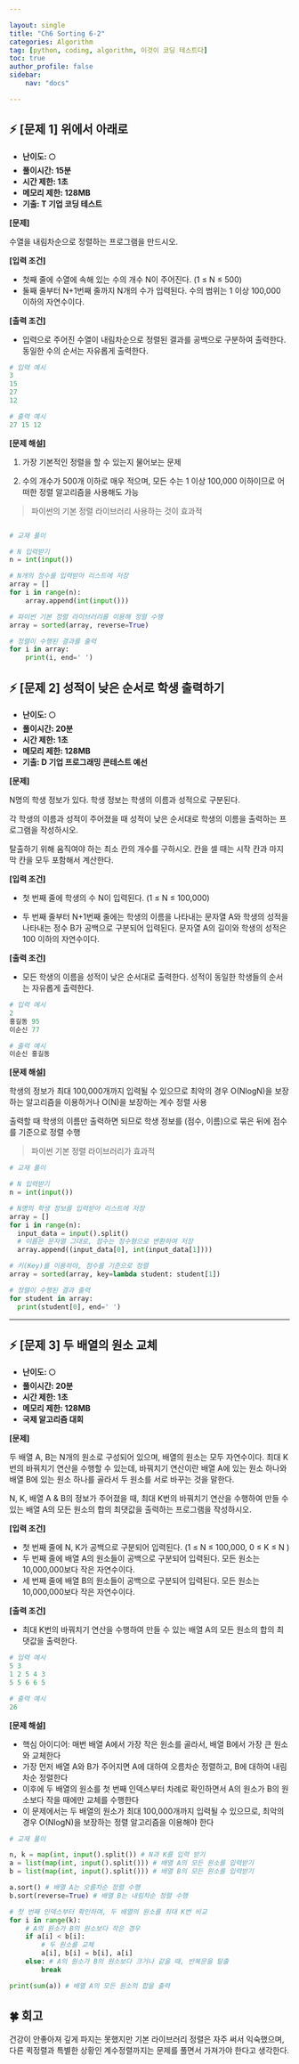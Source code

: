 ```yaml
---

layout: single
title: "Ch6 Sorting 6-2"
categories: Algorithm
tag: [python, coding, algorithm, 이것이 코딩 테스트다]
toc: true
author_profile: false
sidebar:
    nav: "docs"

---
```


## ⚡ [문제 1] 위에서 아래로

* **난이도: 🌕**
* **풀이시간: 15분**
* **시간 제한: 1초**
* **메모리 제한: 128MB**
* **기출: T 기업 코딩 테스트**


**[문제]**

수열을 내림차순으로 정렬하는 프로그램을 만드시오.

**[입력 조건]**

* 첫째 줄에 수열에 속해 있는 수의 개수 N이 주어진다. (1 ≤ N ≤ 500)
* 둘째 줄부터 N+1번째 줄까지 N개의 수가 입력된다. 수의 범위는 1 이상 100,000 이하의 자연수이다.

**[출력 조건]**

* 입력으로 주어진 수열이 내림차순으로 정렬된 결과를 공백으로 구분하여 출력한다. 동일한 수의 순서는 자유롭게 출력한다.

```python  
# 입력 예시
3
15
27
12

# 출력 예시
27 15 12

```

**[문제 해설]**

1. 가장 기본적인 정렬을 할 수 있는지 물어보는 문제

2. 수의 개수가 500개 이하로 매우 적으며, 모든 수는 1 이상 100,000 이하이므로 어떠한 정렬 알고리즘을 사용해도 가능

> 파이썬의 기본 정렬 라이브러리 사용하는 것이 효과적


```python

# 교재 풀이

# N 입력받기
n = int(input())

# N개의 정수를 입력받아 리스트에 저장
array = []
for i in range(n):
	array.append(int(input()))

# 파이썬 기본 정렬 라이브러리를 이용해 정렬 수행
array = sorted(array, reverse=True)

# 정렬이 수행된 결과를 출력
for i in array:
	print(i, end=' ')

```

## ⚡ [문제 2] 성적이 낮은 순서로 학생 출력하기

* **난이도: 🌕**
* **풀이시간: 20분**
* **시간 제한: 1초**
* **메모리 제한: 128MB**
* **기출: D 기업 프로그래밍 콘테스트 예선**


**[문제]**

N명의 학생 정보가 있다. 학생 정보는 학생의 이름과 성적으로 구분된다.

각 학생의 이름과 성적이 주어졌을 때 성적이 낮은 순서대로 학생의 이름을 출력하는 프로그램을 작성하시오.

탈출하기 위해 움직여야 하는 최소 칸의 개수를 구하시오. 칸을 셀 때는 시작 칸과 마지막 칸을 모두 포함해서 계산한다.

**[입력 조건]**

* 첫 번째 줄에 학생의 수 N이 입력된다. (1 ≤ N ≤ 100,000)

* 두 번째 줄부터 N+1번째 줄에는 학생의 이름을 나타내는 문자열 A와 학생의 성적을 나타내는 정수 B가 공백으로 구분되어 입력된다. 문자열 A의 길이와 학생의 성적은 100 이하의 자연수이다.

**[출력 조건]**

* 모든 학생의 이름을 성적이 낮은 순서대로 출력한다. 성적이 동일한 학생들의 순서는 자유롭게 출력한다.

```python  
# 입력 예시
2
홍길동 95
이순신 77

# 출력 예시
이순신 홍길동

```

**[문제 해설]**

학생의 정보가 최대 100,000개까지 입력될 수 있으므로 최악의 경우 O(NlogN)을 보장하는 알고리즘을 이용하거나 O(N)을 보장하는 계수 정렬 사용

출력할 때 학생의 이름만 출력하면 되므로 학생 정보를 (점수, 이름)으로 묶은 뒤에 점수를 기준으로 정렬 수행
> 파이썬 기본 정렬 라이브러리가 효과적

```python
# 교재 풀이

# N 입력받기
n = int(input())

# N명의 학생 정보를 입력받아 리스트에 저장
array = []
for i in range(n):
  input_data = input().split()
  # 이름은 문자열 그대로, 점수는 정수형으로 변환하여 저장
  array.append((input_data[0], int(input_data[1])))

# 키(Key)를 이용하야, 점수를 기준으로 정렬
array = sorted(array, key=lambda student: student[1])

# 정렬이 수행된 결과 출력
for student in array:
  print(student[0], end=' ')

```

---

## ⚡ [문제 3] 두 배열의 원소 교체

* **난이도: 🌕**
* **풀이시간: 20분**
* **시간 제한: 1초**
* **메모리 제한: 128MB**
* **국제 알고리즘 대회**


**[문제]**

두 배열 A, B는 N개의 원소로 구성되어 있으며, 배열의 원소는 모두 자연수이다. 최대 K번의 바꿔치기 연산을 수행할 수 있는데, 바꿔치기 연산이란 배열 A에 있는 원소 하나와 배열 B에 있는 원소 하나를 골라서 두 원소를 서로 바꾸는 것을 말한다.

N, K, 배열 A & B의 정보가 주어졌을 때, 최대 K번의 바꿔치기 연산을 수행하여 만들 수 있는 배열 A의 모든 원소의 합의 최댓값을 출력하는 프로그램을 작성하시오.

**[입력 조건]**

* 첫 번째 줄에 N, K가 공백으로 구분되어 입력된다. (1 ≤ N ≤ 100,000, 0 ≤ K ≤ N
)
* 두 번째 줄에 배열 A의 원소들이 공백으로 구분되어 입력된다. 모든 원소는 10,000,000보다 작은 자연수이다.
* 세 번째 줄에 배열 B의 원소들이 공백으로 구분되어 입력된다. 모든 원소는 10,000,000보다 작은 자연수이다.

**[출력 조건]**

* 최대 K번의 바꿔치기 연산을 수행하여 만들 수 있는 배열 A의 모든 원소의 합의 최댓값을 출력한다.

```python  
# 입력 예시
5 3
1 2 5 4 3
5 5 6 6 5

# 출력 예시
26

```

**[문제 해설]**

* 핵심 아이디어: 매번 배열 A에서 가장 작은 원소를 골라서, 배열 B에서 가장 큰 원소와 교체한다
* 가장 먼저 배열 A와 B가 주어지면 A에 대하여 오름차순 정렬하고, B에 대하여 내림차순 정렬한다
* 이후에 두 배열의 원소를 첫 번째 인덱스부터 차례로 확인하면서 A의 원소가 B의 원소보다 작을 때에만 교체를 수행한다
* 이 문제에서는 두 배열의 원소가 최대 100,000개까지 입력될 수 있으므로, 최악의 경우 O(NlogN)을 보장하는
정렬 알고리즘을 이용해야 한다


```python
# 교재 풀이

n, k = map(int, input().split()) # N과 K를 입력 받기
a = list(map(int, input().split())) # 배열 A의 모든 원소를 입력받기
b = list(map(int, input().split())) # 배열 B의 모든 원소를 입력받기

a.sort() # 배열 A는 오름차순 정렬 수행
b.sort(reverse=True) # 배열 B는 내림차순 정렬 수행

# 첫 번째 인덱스부터 확인하며, 두 배열의 원소를 최대 K번 비교
for i in range(k):
    # A의 원소가 B의 원소보다 작은 경우
    if a[i] < b[i]:
        # 두 원소를 교체
        a[i], b[i] = b[i], a[i]
    else: # A의 원소가 B의 원소보다 크거나 같을 때, 반복문을 탈출
        break

print(sum(a)) # 배열 A의 모든 원소의 합을 출력

```

## **🍀** 회고
건강이 안좋아져 깊게 파지는 못했지만 기본 라이브러리 정렬은 자주 써서 익숙했으며, 다른 퀵정렬과 특별한 상황인 계수정렬까지는 문제를 풀면서 가져가야 한다고 생각한다.
